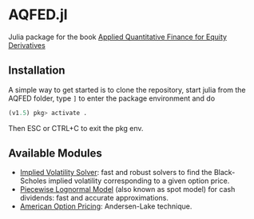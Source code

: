 # AQFED.jl
Julia package for the book [Applied Quantitative Finance for Equity Derivatives](https://jherekhealy.github.io)

## Installation

A simple way to get started is to clone the repository, start julia from the AQFED folder, type `]` to enter the package environment and do
```julia
(v1.5) pkg> activate .
```
Then ESC or CTRL+C to exit the pkg env.

## Available Modules
- [Implied Volatility Solver](https://github.com/jherekhealy/AQFED.jl/tree/master/black): fast and robust solvers to find the Black-Scholes implied volatility corresponding to a given option price.
- [Piecewise Lognormal Model](https://github.com/jherekhealy/AQFED.jl/tree/master/src/pln) (also known as spot model) for cash dividends: fast and accurate approximations.
- [American Option Pricing](https://github.com/jherekhealy/AQFED.jl/tree/master/src/american): Andersen-Lake technique.
